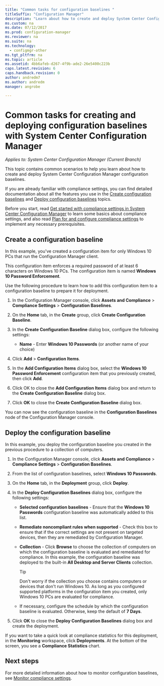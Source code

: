 ```yaml
---
title: "Common tasks for configuration baselines "
titleSuffix: "Configuration Manager"
description: "Learn about how to create and deploy System Center Configuration Manager configuration baselines."
ms.custom: na
ms.date: 07/12/2017
ms.prod: configuration-manager
ms.reviewer: na
ms.suite: na
ms.technology:
  - configmgr-other
ms.tgt_pltfrm: na
ms.topic: article
ms.assetid: 4bb6afeb-d267-4f9b-ade2-26e5400c223b
caps.latest.revision: 6
caps.handback.revision: 0
author: andredm7
ms.author: andredm
manager: angrobe

---
```

# Common tasks for creating and deploying configuration baselines with System Center Configuration Manager

*Applies to: System Center Configuration Manager (Current Branch)*

This topic contains common scenarios to help you learn about how to create and deploy System Center Configuration Manager configuration baselines.  

 If you are already familiar with compliance settings, you can find detailed documentation about all the features you use in the [Create configuration baselines](../../compliance/deploy-use/create-configuration-baselines.md) and [Deploy configuration baselines](../../compliance/deploy-use/deploy-configuration-baselines.md) topics.  

 Before you start, read [Get started with compliance settings in System Center Configuration Manager](../../compliance/get-started/get-started-with-compliance-settings.md) to learn some basics about compliance settings, and also read [Plan for and configure compliance settings](../../compliance/plan-design/plan-for-and-configure-compliance-settings.md) to implement any necessary prerequisites.  

## Create a configuration baseline  
 In this example, you've created a configuration item for only Windows 10 PCs that run the Configuration Manager client.  

 This configuration item enforces a required password of at least 6 characters on Windows 10 PCs. The configuration item is named **Windows 10 Password Enforcement**.  

Use the following procedure to learn how to add this configuration item to a configuration baseline to prepare it for deployment.  

1.  In the Configuration Manager console, click **Assets and Compliance** > **Compliance Settings** > **Configuration Baselines**.  

3.  On the **Home** tab, in the **Create** group, click **Create Configuration Baseline**.  

4.  In the **Create Configuration Baseline** dialog box, configure the following settings:  

    -   **Name** - Enter **Windows 10 Passwords** (or another name of your choice)  

5.  Click **Add** > **Configuration Items**.  

6.  In the **Add Configuration Items** dialog box, select the **Windows 10 Password Enforcement** configuration item that you previously created, then click **Add**.  

7.  Click OK to close the **Add Configuration Items** dialog box and return to the **Create Configuration Baseline** dialog box.

8.  Click **OK** to close the **Create Configuration Baseline** dialog box.  

 You can now see the configuration baseline in the **Configuration Baselines** node of the Configuration Manager console.  

## Deploy the configuration baseline  
 In this example, you deploy the configuration baseline you created in the previous procedure to a collection of computers.  

1.  In the Configuration Manager console, click **Assets and Compliance** > **Compliance Settings** > **Configuration Baselines**.  

3.  From the list of configuration baselines, select **Windows 10 Passwords**.  

4.  On the **Home** tab, in the **Deployment** group, click **Deploy**.  

5.  In the **Deploy Configuration Baselines** dialog box, configure the following settings:  

    -   **Selected configuration baselines** - Ensure that the **Windows 10 Passwords** configuration baseline was automatically added to this list.  

    -   **Remediate noncompliant rules when supported** - Check this box to ensure that if the correct settings are not present on targeted devices, then they are remediated by Configuration Manager.  

    -   **Collection** - Click **Browse** to choose the collection of computers on which the configuration baseline is evaluated and remediated for compliance. In this example, the configuration baseline was deployed to the built-in **All Desktop and Server Clients** collection.  

        > [!TIP]  
        >  Don't worry if the collection you choose contains computers or devices that don't run Windows 10. As long as you configured supported platforms in the configuration item you created, only Windows 10 PCs are evaluated for compliance.  

    -   If necessary, configure the schedule by which the configuration baseline is evaluated. Otherwise, keep the default of **7 Days**.  

7.  Click **OK** to close the **Deploy Configuration Baselines** dialog box and create the deployment.  

 If you want to take a quick look at compliance statistics for this deployment, in the **Monitoring** workspace, click **Deployments**. At the bottom of the screen, you see a **Compliance Statistics** chart.  

## Next steps 

For more detailed information about how to monitor configuration baselines, see [Monitor compliance settings](../../compliance/deploy-use/monitor-compliance-settings.md).  
